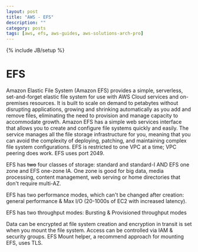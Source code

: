 ```yaml
---
layout: post
title: "AWS - EFS"
description: ""
category: posts
tags: [aws, efs, aws-guides, aws-solutions-arch-pro]
---
```

{% include JB/setup %}

# EFS
Amazon Elastic File System (Amazon EFS) provides a simple, serverless, set-and-forget elastic file system for use with AWS Cloud services and on-premises resources. It is built to scale on demand to petabytes without disrupting applications, growing and shrinking automatically as you add and remove files, eliminating the need to provision and manage capacity to accommodate growth. Amazon EFS has a simple web services interface that allows you to create and configure file systems quickly and easily. The service manages all the file storage infrastructure for you, meaning that you can avoid the complexity of deploying, patching, and maintaining complex file system configurations. EFS is restricted to one VPC at a time; VPC peering does work. EFS uses port 2049.

EFS has ~~two~~ four classes of storage: standard and standard-I AND EFS one zone and EFS one-zone IA. One zone is good for big data, media processing, content management, web serving or home directories that don't require multi-AZ.

EFS has two performance modes, which can't be changed after creation: general performance & Max I/O (20-1000s of EC2 with increased latency).

EFS has two throughput modes: Bursting & Provisioned throughput modes

Data can be encrypted at file system creation and encryption in transit is set when you mount the file system. Access can be controlled via IAM & security groups. EFS Mount helper, a recommend approach for mounting EFS, uses TLS.

